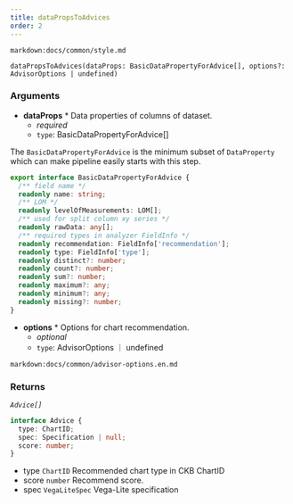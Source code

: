 ```yaml
---
title: dataPropsToAdvices
order: 2
---
```


`markdown:docs/common/style.md`

<div class='doc-md'>

```sign
dataPropsToAdvices(dataProps: BasicDataPropertyForAdvice[], options?: AdvisorOptions | undefined)
```

### Arguments

* **dataProps** * Data properties of columns of dataset.
  * _required_
  * `type`: BasicDataPropertyForAdvice[]

The `BasicDataPropertyForAdvice` is the minimum subset of `DataProperty` which can make pipeline easily starts with this step.
```typescript
export interface BasicDataPropertyForAdvice {
  /** field name */
  readonly name: string;
  /** LOM */
  readonly levelOfMeasurements: LOM[];
  /** used for split column xy series */
  readonly rawData: any[];
  /** required types in analyzer FieldInfo */
  readonly recommendation: FieldInfo['recommendation'];
  readonly type: FieldInfo['type'];
  readonly distinct?: number;
  readonly count?: number;
  readonly sum?: number;
  readonly maximum?: any;
  readonly minimum?: any;
  readonly missing?: number;
}
```

* **options** * Options for chart recommendation.
  * _optional_
  * `type`: AdvisorOptions ｜ undefined

`markdown:docs/common/advisor-options.en.md`

### Returns

*`Advice[]`*

```ts
interface Advice {
  type: ChartID;
  spec: Specification | null;
  score: number;
}
```

* type `ChartID` Recommended chart type in CKB ChartID
* score `number` Recommend score.
* spec `VegaLiteSpec` Vega-Lite specification

</div>
